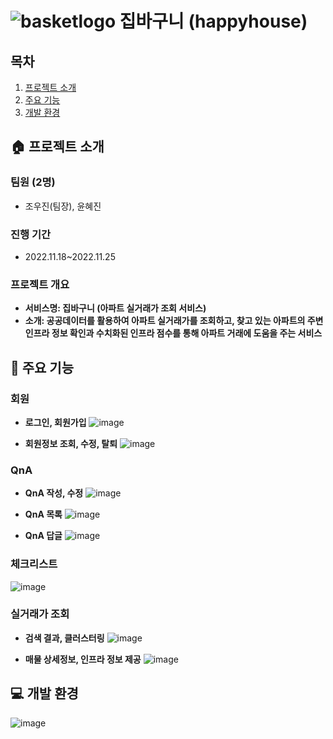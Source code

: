 # ![basketlogo](https://user-images.githubusercontent.com/110287222/226226920-c0ab689b-ef32-493d-8704-a8b75c34c23f.png) 집바구니 (happyhouse)
## 목차

1. [프로젝트 소개](#-프로젝트-소개)
2. [주요 기능](#-주요-기능)
3. [개발 환경](#-개발-환경)

## 🏠 프로젝트 소개
### 팀원 (2명)
- 조우진(팀장), 윤혜진

### 진행 기간
- 2022.11.18~2022.11.25

### 프로젝트 개요
- **서비스명: 집바구니 (아파트 실거래가 조회 서비스)**
- **소개: 공공데이터를 활용하여 아파트 실거래가를 조회하고, 찾고 있는 아파트의 주변 인프라 정보 확인과 수치화된 인프라 점수를 통해 아파트 거래에 도움을 주는 서비스**

## 🤗 주요 기능
### 회원
- **로그인, 회원가입**
![image](https://user-images.githubusercontent.com/110287222/226227660-f6a31e77-8b7d-4db1-91d2-68f0b60b132a.png)

- **회원정보 조회, 수정, 탈퇴**
![image](https://user-images.githubusercontent.com/110287222/226227493-78fbe88d-983c-4310-8473-957d1159ee51.png)

### QnA
- **QnA 작성, 수정**
![image](https://user-images.githubusercontent.com/110287222/226228032-291a165a-648a-41ba-819d-3cbfc7b5ecb6.png)

- **QnA 목록**
![image](https://user-images.githubusercontent.com/110287222/226227986-9c2c537d-fd6f-4b77-be97-a8965851e6e1.png)

- **QnA 답글**
![image](https://user-images.githubusercontent.com/110287222/226227744-811c91ef-6da1-44bc-8113-2d47a3068966.png)

### 체크리스트
![image](https://user-images.githubusercontent.com/110287222/226227400-130a292b-0421-4827-a406-f0f554a7b645.png)

### 실거래가 조회
- **검색 결과, 클러스터링**
![image](https://user-images.githubusercontent.com/110287222/226227374-af40a240-fa5a-46d6-ae68-d7b847c385fa.png)

- **매물 상세정보, 인프라 정보 제공**
![image](https://user-images.githubusercontent.com/110287222/226227325-2959be44-0451-4b94-87d1-f6f6815fb256.png)


## 💻 개발 환경
![image](https://user-images.githubusercontent.com/110287222/226222730-469989c0-15e5-4a8f-8d19-9c76feb6e613.png)

